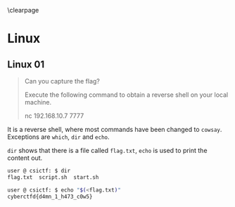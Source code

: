 \clearpage
# Linux
## Linux 01
> Can you capture the flag?
> 
> Execute the following command to obtain a reverse shell on your local machine.
> 
> nc 192.168.10.7 7777

It is a reverse shell, where most commands have been changed to `cowsay`. Exceptions are `which`, `dir` and `echo`.

`dir` shows that there is a file called `flag.txt`, `echo` is used to print the content out.

```bash
user @ csictf: $ dir
flag.txt  script.sh  start.sh

user @ csictf: $ echo "$(<flag.txt)"
cyberctfd{d4mn_1_h473_c0w5}	
```